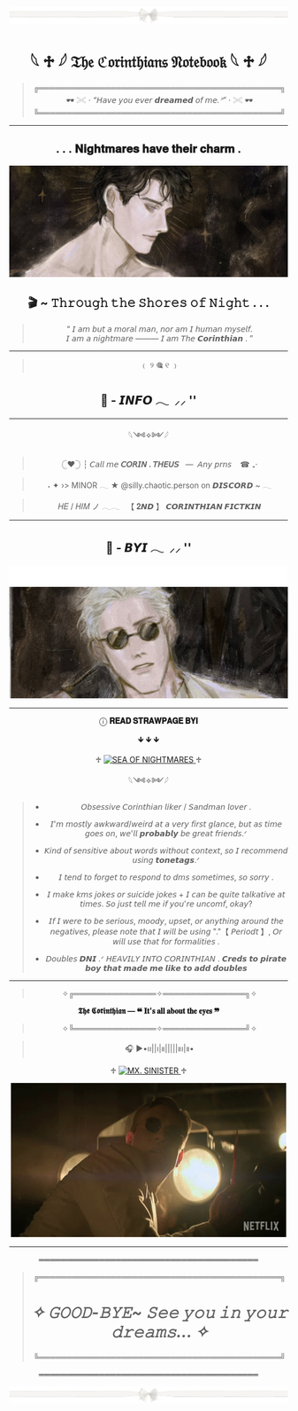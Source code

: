 <div align="center">

![image alt](https://github.com/Corintheuss/Corintheuss/blob/d022b4c64b163d3e577c2258e7a5c7bd1ac40538/tumblr_c0a2f4ad26f5416e3f6516f16992c286_89089200_2048.png)
# 𓆩 ♱ 𓆪 𝔗𝔥𝔢 ℭ𝔬𝔯𝔦𝔫𝔱𝔥𝔦𝔞𝔫𝔰 𝔑𝔬𝔱𝔢𝔟𝔬𝔬𝔨 𓆩 ♱ 𓆪


> ╔════════════════════════════════════════════╗  
> 🕶️ 𓏵 · *“𝘏𝘢𝘷𝘦 𝘺𝘰𝘶 𝘦𝘷𝘦𝘳 𝙙𝙧𝙚𝙖𝙢𝙚𝙙 𝘰𝘧 𝘮𝘦.ᐣ”* · 𓏵 🕶️  
╚════════════════════════════════════════════╝  

---

## . . . 𝐍𝐢𝐠𝐡𝐭𝐦𝐚𝐫𝐞𝐬 𝐡𝐚𝐯𝐞 𝐭𝐡𝐞𝐢𝐫 𝐜𝐡𝐚𝐫𝐦 .
![image alt](https://github.com/Corintheuss/Corintheuss/blob/d75ab82138f4fdfa1c4fb81e87fccdcf73583e97/WALLPAPER%202.png)

## 🎬 ~ **𝚃𝚑𝚛𝚘𝚞𝚐𝚑 𝚝𝚑𝚎 𝚂𝚑𝚘𝚛𝚎𝚜 𝚘𝚏 𝙽𝚒𝚐𝚑𝚝 . . .**

> “ 𝘐 𝘢𝘮 𝘣𝘶𝘵 𝘢 𝘮𝘰𝘳𝘢𝘭 𝘮𝘢𝘯, 𝘯𝘰𝘳 𝘢𝘮 𝘐 𝘩𝘶𝘮𝘢𝘯 𝘮𝘺𝘴𝘦𝘭𝘧.  
> 𝘐 𝘢𝘮 𝘢 𝘯𝘪𝘨𝘩𝘵𝘮𝘢𝘳𝘦 ——— 𝘐 𝘢𝘮 𝘛𝘩𝘦 𝘾𝙤𝙧𝙞𝙣𝙩𝙝𝙞𝙖𝙣 . ”

---


>﹙ ୨ 🎕 ୧ ﹚

## 💬 - **𝙄𝙉𝙁𝙊**  𓂃‎ ‎  ⸝⸝ '' 


---

𓆩༺✧༻𓆪 


> 𓊆❤︎𓊇 ┆ 𝘊𝘢𝘭𝘭 𝘮𝘦 **𝘊𝘖𝘙𝘐𝘕 . 𝘛𝘏𝘌𝘜𝘚**‎  ‎ ‎  — ‎ 𝘈𝘯𝘺 𝘱𝘳𝘯𝘴 ‎ ‎ ‎ ☎︎ ₊‧

> ˖ ✦ ›> MINOR 𓂃 ★ @silly.chaotic.person on ‎𝘿𝙄𝙎𝘾𝙊𝙍𝘿 ~ 𓂃

> 𝐻𝐸 / 𝐻𝐼𝑀 ノ 𓂃𓂃‎ ‎‎ ‎ 【 𝟐𝙉𝘿 】 **𝘾𝙊𝙍𝙄𝙉𝙏𝙃𝙄𝘼𝙉 𝙁𝙄𝘾𝙏𝙆𝙄𝙉**

---



## 💬 - 𝘽𝙔𝙄  𓂃‎ ‎  ⸝⸝ '' 

![image alt](https://github.com/Corintheuss/Corintheuss/blob/d75ab82138f4fdfa1c4fb81e87fccdcf73583e97/tumblr_5fac6f6f334bab1737cb584fba1da4fa_20796a2c_2048.png)
![image alt](https://github.com/Corintheuss/Corintheuss/blob/d75ab82138f4fdfa1c4fb81e87fccdcf73583e97/WALLPAPER.png)

---

ⓘ **𝐑𝐄𝐀𝐃 𝐒𝐓𝐑𝐀𝐖𝐏𝐀𝐆𝐄 𝐁𝐘𝐈**

🡻 🡻 🡻

♱ <a href="https://sylum.straw.page/vampire_prof">
  <img src="https://img.shields.io/badge/🥂%20SEA%20OF%20NIGHTMARES%20🥂-%23e8dfb8?style=for-the-badge&labelColor=d4cfa3&color=fff7d6" alt="SEA OF NIGHTMARES">
</a> ♱

𓆩༺✧༻𓆪 

> - 𝘖𝘣𝘴𝘦𝘴𝘴𝘪𝘷𝘦 𝘊𝘰𝘳𝘪𝘯𝘵𝘩𝘪𝘢𝘯 𝘭𝘪𝘬𝘦𝘳 / 𝘚𝘢𝘯𝘥𝘮𝘢𝘯 𝘭𝘰𝘷𝘦𝘳 .
> 
> - 𝘐'𝘮 𝘮𝘰𝘴𝘵𝘭𝘺 𝘢𝘸𝘬𝘸𝘢𝘳𝘥/𝘸𝘦𝘪𝘳𝘥 𝘢𝘵 𝘢 𝘷𝘦𝘳𝘺 𝘧𝘪𝘳𝘴𝘵 𝘨𝘭𝘢𝘯𝘤𝘦, 𝘣𝘶𝘵 𝘢𝘴 𝘵𝘪𝘮𝘦 𝘨𝘰𝘦𝘴 𝘰𝘯, 𝘸𝘦'𝘭𝘭 𝙥𝙧𝙤𝙗𝙖𝙗𝙡𝙮 𝘣𝘦 𝘨𝘳𝘦𝘢𝘵 𝘧𝘳𝘪𝘦𝘯𝘥𝘴.ᐟ
> 
> - 𝘒𝘪𝘯𝘥 𝘰𝘧 𝘴𝘦𝘯𝘴𝘪𝘵𝘪𝘷𝘦 𝘢𝘣𝘰𝘶𝘵 𝘸𝘰𝘳𝘥𝘴 𝘸𝘪𝘵𝘩𝘰𝘶𝘵 𝘤𝘰𝘯𝘵𝘦𝘹𝘵, 𝘴𝘰 𝘐 𝘳𝘦𝘤𝘰𝘮𝘮𝘦𝘯𝘥 𝘶𝘴𝘪𝘯𝘨 𝙩𝙤𝙣𝙚𝙩𝙖𝙜𝙨.ᐟ
>
> - 𝘐 𝘵𝘦𝘯𝘥 𝘵𝘰 𝘧𝘰𝘳𝘨𝘦𝘵 𝘵𝘰 𝘳𝘦𝘴𝘱𝘰𝘯𝘥 𝘵𝘰 𝘥𝘮𝘴 𝘴𝘰𝘮𝘦𝘵𝘪𝘮𝘦𝘴, 𝘴𝘰 𝘴𝘰𝘳𝘳𝘺 .
>
> - 𝘐 𝘮𝘢𝘬𝘦 𝘬𝘮𝘴 𝘫𝘰𝘬𝘦𝘴 𝘰𝘳 𝘴𝘶𝘪𝘤𝘪𝘥𝘦 𝘫𝘰𝘬𝘦𝘴 + 𝘐 𝘤𝘢𝘯 𝘣𝘦 𝘲𝘶𝘪𝘵𝘦 𝘵𝘢𝘭𝘬𝘢𝘵𝘪𝘷𝘦 𝘢𝘵 𝘵𝘪𝘮𝘦𝘴. 𝘚𝘰 𝘫𝘶𝘴𝘵 𝘵𝘦𝘭𝘭 𝘮𝘦 𝘪𝘧 𝘺𝘰𝘶'𝘳𝘦 𝘶𝘯𝘤𝘰𝘮𝘧, 𝘰𝘬𝘢𝘺?
>
> - 𝘐𝘧 𝘐 𝘸𝘦𝘳𝘦 𝘵𝘰 𝘣𝘦 𝘴𝘦𝘳𝘪𝘰𝘶𝘴, 𝘮𝘰𝘰𝘥𝘺, 𝘶𝘱𝘴𝘦𝘵, 𝘰𝘳 𝘢𝘯𝘺𝘵𝘩𝘪𝘯𝘨 𝘢𝘳𝘰𝘶𝘯𝘥 𝘵𝘩𝘦 𝘯𝘦𝘨𝘢𝘵𝘪𝘷𝘦𝘴, 𝘱𝘭𝘦𝘢𝘴𝘦 𝘯𝘰𝘵𝘦 𝘵𝘩𝘢𝘵 𝘐 𝘸𝘪𝘭𝘭 𝘣𝘦 𝘶𝘴𝘪𝘯𝘨 "."【 𝘗𝘦𝘳𝘪𝘰𝘥𝘵 】, 𝘖𝘳 𝘸𝘪𝘭𝘭 𝘶𝘴𝘦 𝘵𝘩𝘢𝘵 𝘧𝘰𝘳 𝘧𝘰𝘳𝘮𝘢𝘭𝘪𝘵𝘪𝘦𝘴 .
>
> - 𝘋𝘰𝘶𝘣𝘭𝘦𝘴 𝘿𝙉𝙄 .ᐟ 𝘏𝘌𝘈𝘝𝘐𝘓𝘠 𝘐𝘕𝘛𝘖 𝘊𝘖𝘙𝘐𝘕𝘛𝘏𝘐𝘈𝘕 . 𝘾𝙧𝙚𝙙𝙨 𝙩𝙤 𝙥𝙞𝙧𝙖𝙩𝙚 𝙗𝙤𝙮 𝙩𝙝𝙖𝙩 𝙢𝙖𝙙𝙚 𝙢𝙚 𝙡𝙞𝙠𝙚 𝙩𝙤 𝙖𝙙𝙙 𝙙𝙤𝙪𝙗𝙡𝙚𝙨
>
> 

---



> ✧╔═══════════════✧═══════════════╗✧

 **𝕿𝖍𝖊 𝕮𝖔𝖗𝖎𝖓𝖙𝖍𝖎𝖆𝖓 — ❝ 𝐈𝐭'𝐬 𝐚𝐥𝐥 𝐚𝐛𝐨𝐮𝐭 𝐭𝐡𝐞 𝐞𝐲𝐞𝐬 ❞**

> ✧╚═══════════════✧═══════════════╝✧ 


> 🎧 ▶︎•၊၊||၊|။|||||။၊|။• 


 <p align="center">
 ♱ <a href="https://open.spotify.com/track/1hYXuCb1EMgwfl3QHUeTfM?si=585f5190cbde4ec2" target="_blank" rel="noopener noreferrer">
    <img src="https://img.shields.io/badge/%F0%9F%A5%82%20MX.%20SINISTER%20%F0%9F%A5%82-ede8c9?style=for-the-badge&labelColor=d4cfa3&color=fffaf0" alt="MX. SINISTER">
  </a> ♱
</p> 


![image alt](https://github.com/Corintheuss/Corintheuss/blob/5cfddb18afdd7b9c49253be857d4df62ba3243ea/in-awe-the-corinthian.gif)

---
════════════════════════════════════════

> ╔════════════════════════════════════════════╗
> 
> # *✧ 𝙶𝙾𝙾𝙳-𝙱𝚈𝙴~ 𝚂𝚎𝚎 𝚢𝚘𝚞 𝚒𝚗 𝚢𝚘𝚞𝚛 𝚍𝚛𝚎𝚊𝚖𝚜... ✧*
> ╚════════════════════════════════════════════╝  

════════════════════════════════════════

![image alt](https://github.com/Corintheuss/Corintheuss/blob/d75ab82138f4fdfa1c4fb81e87fccdcf73583e97/tumblr_c0a2f4ad26f5416e3f6516f16992c286_89089200_2048.png) 



</div>
